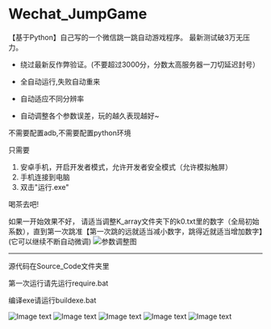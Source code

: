 # Wechat_JumpGame

【基于Python】自己写的一个微信跳一跳自动游戏程序。
最新测试破3万无压力。

* 绕过最新反作弊验证。(不要超过3000分，分数太高服务器一刀切延迟封号）

* 全自动运行,失败自动重来
* 自动适应不同分辨率
* 自动调整各个参数误差，玩的越久表现越好~

不需要配置adb,不需要配置python环境

只需要

1. 安卓手机，开启开发者模式，允许开发者安全模式（允许模拟触屏）
2. 手机连接到电脑
3. 双击"运行.exe"

喝茶去吧!

如果一开始效果不好，
请适当调整K_array文件夹下的k0.txt里的数字（全局初始系数），直到第一次跳准【第一次跳的远就适当减小数字，跳得近就适当增加数字】(它可以继续不断自动微调)
![参数调整图](https://github.com/Haskely/Wechat_JumpGame/raw/master/readme_pic/fig.png)

--------------------------
源代码在Source_Code文件夹里

第一次运行请先运行require.bat

编译exe请运行buildexe.bat

![Image text](https://github.com/Haskely/Wechat_JumpGame/raw/master/readme_pic/screenshot.png)
![Image text](https://github.com/Haskely/Wechat_JumpGame/raw/master/readme_pic/output.png)
![Image text](https://github.com/Haskely/Wechat_JumpGame/raw/master/readme_pic/last_screenshot2.png)
![Image text](https://github.com/Haskely/Wechat_JumpGame/raw/master/readme_pic/last_screenshot3.png)
![Image text](https://github.com/Haskely/Wechat_JumpGame/raw/master/readme_pic/last_screenshot4.png)
